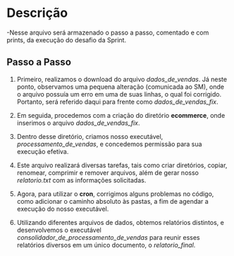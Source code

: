 # Descrição

-Nesse arquivo será armazenado o passo a passo, comentado e com prints, da execução do desafio da Sprint.

## Passo a Passo

1. Primeiro, realizamos o download do arquivo *dados_de_vendas*. Já neste ponto, observamos uma pequena alteração (comunicada ao SM), onde o arquivo possuía um erro em uma de suas linhas, o qual foi corrigido. Portanto, será referido daqui para frente como *dados_de_vendas_fix*.

2. Em seguida, procedemos com a criação do diretório **ecommerce**, onde inserimos o arquivo *dados_de_vendas_fix*.

3. Dentro desse diretório, criamos nosso executável, *processamento_de_vendas*, e concedemos permissão para sua execução efetiva.

4. Este arquivo realizará diversas tarefas, tais como criar diretórios, copiar, renomear, comprimir e remover arquivos, além de gerar nosso *relatorio.txt* com as informações solicitadas.

5. Agora, para utilizar o **cron**, corrigimos alguns problemas no código, como adicionar o caminho absoluto às pastas, a fim de agendar a execução do nosso executável.

6. Utilizando diferentes arquivos de dados, obtemos relatórios distintos, e desenvolvemos o executável *consolidador_de_processamento_de_vendas* para reunir esses relatórios diversos em um único documento, o *relatorio_final*.
